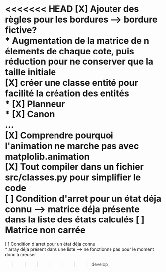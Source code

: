 <<<<<<< HEAD
[X] Ajouter des règles pour les bordures --> bordure fictive?  
    * Augmentation de la matrice de n élements de chaque cote, puis réduction pour ne conserver que la taille initiale  
[X] créer une classe entité pour facilité la création des entités   
    * [X] Planneur  
    * [X] Canon  
    ...  
[X] Comprendre pourquoi l'animation ne marche pas avec matplolib.animation  
[X] Tout compiler dans un fichier src/classes.py pour simplifier le code  
[ ] Condition d'arret pour un état déja connu  --> matrice déja présente dans la liste des états calculés
[ ] Matrice non carrée  
=======
[ ] Condition d'arret pour un état déja connu  
    * array déja présent dans une liste  --> ne fonctionne pas pour le moment donc à creuser
>>>>>>> develop
